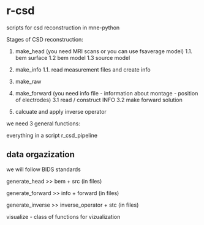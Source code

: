 




# r-csd


scripts for csd reconstruction in mne-python


Stages of CSD reconstruction:

1. make_head (you need MRI scans or you can use fsaverage model)
   1.1. bem surface
   1.2  bem model
   1.3  source model

2. make_info
   1.1. read measurement files and create info

4. make_raw


5. make_forward (you need info file - information about montage - position of electrodes)
   3.1  read / construct INFO
   3.2  make forward solution 

6. calcuate and apply inverse operator


we need 3 general functions: 

everything in a script r_csd_pipeline


data orgazization
------------------------------------
we will follow BIDS standards


generate_head >> bem + src (in files) 

generate_forward >> info + forward (in files)

generate_inverse >> inverse_operator + stc (in files)


visualize - class of functions for vizualization



